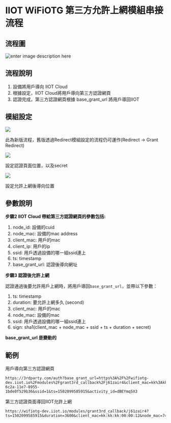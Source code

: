 # IIOT WiFiOTG 第三方允許上網模組串接流程

## 流程圖

![enter image description here](https://userfiles.iiot.io/businesses/vlzg3B1m8/71R8Y8DYO)

## 流程說明

1. 設備將用戶導向 IIOT Cloud
2. 根據設定，IIOT Cloud將用戶導向第三方認證網頁
3. 認證完成，第三方認證網頁根據 base_grant_url 將用戶導回IIOT

## 模組設定

![](assets/imgs/2018-02-07-10-51-58.png)

此為新版流程，舊版透過Redirect模組設定的流程仍可運作(Redirect -> Grant Redirect)

![](assets/imgs/2018-02-07-10-53-30.png)

設定認證頁面位置，以及secret

![](assets/imgs/2018-02-07-10-54-00.png)

設定允許上網後導向位置

## 參數說明

**步驟2 IIOT Cloud 帶給第三方認證網頁的參數包括:**

1. node_id: 設備的cuid
2. node_mac: 設備的mac address
3. client_mac: 用戶的mac
4. client_ip: 用戶的ip
5. ssid: 用戶透過設備的哪一組ssid連上
6. ts: timestamp
7. base_grant_url: 認證後導向網址

**步驟3 認證後允許上網**

認證通過後要允許用戶上網時，將用戶導回`base_grant_url`，並帶以下參數：

1. ts: timestamp
2. duration: 要允許上網多久 (second)
3. client_mac: 用戶的mac
4. node_mac: 設備的mac
5. ssid: 用戶透過設備的哪一組ssid連上
6. sign: sha1(client_mac + node_mac + ssid + ts + duration + secret)

**base_grant_url 是變動的**

## 範例

用戶導向第三方認證網頁

```http
https://3rdparty.com/auth?base_grant_url=https%3A%2F%2Fwifiotg-dev.iiot.io%2Fmodules%2Fgrant3rd_callback%2Fj61zair4&client_mac=kk%3Akk%3Akk%3A00%3A00%3A12&client_ip=172.18.101.92&node_mac=74%3A19%3Af8%3Ae0%3A35%3A1e&node_id=1e059cc0-6c2a-11e7-8955-1bde0f529b36&ssid=1&ts=1502099585915&activity_id=dBEYmq5X3
```

第三方認證頁面導回IIOT允許上網

```http
https://wifiotg-dev.iiot.io/modules/grant3rd_callback/j61zair4?ts=1502099585915&duration=3600&client_mac=kk:kk:kk:00:00:12&node_mac=74:19:f8:e0:35:1e&ssid=1&sign=f12c5b0b681f2982d7ed3baff6c3ecc355577bc1
```


